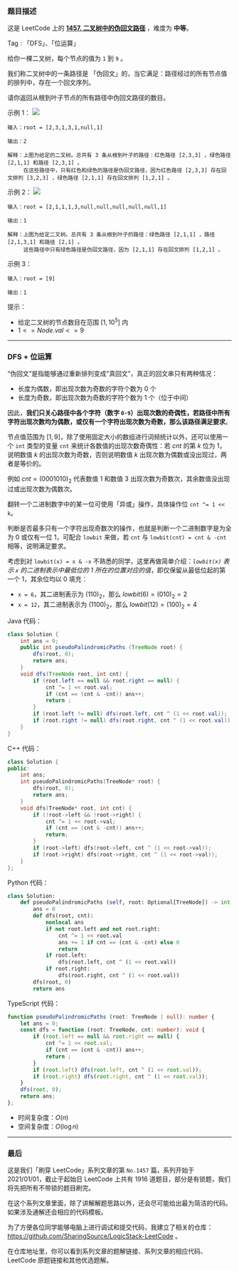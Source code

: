 ### 题目描述

这是 LeetCode 上的 **[1457. 二叉树中的伪回文路径](https://leetcode.cn/problems/pseudo-palindromic-paths-in-a-binary-tree/solutions/2540912/gong-shui-san-xie-gao-xiao-ji-jian-de-we-f2gb/)** ，难度为 **中等**。

Tag : 「DFS」、「位运算」



给你一棵二叉树，每个节点的值为 `1` 到 `9` 。

我们称二叉树中的一条路径是 「伪回文」的，当它满足：路径经过的所有节点值的排列中，存在一个回文序列。

请你返回从根到叶子节点的所有路径中伪回文路径的数目。

示例 1：
![](https://assets.leetcode-cn.com/aliyun-lc-upload/uploads/2020/05/23/palindromic_paths_1.png)

```
输入：root = [2,3,1,3,1,null,1]

输出：2 

解释：上图为给定的二叉树。总共有 3 条从根到叶子的路径：红色路径 [2,3,3] ，绿色路径 [2,1,1] 和路径 [2,3,1] 。
     在这些路径中，只有红色和绿色的路径是伪回文路径，因为红色路径 [2,3,3] 存在回文排列 [3,2,3] ，绿色路径 [2,1,1] 存在回文排列 [1,2,1] 。
```
示例 2：
![](https://assets.leetcode-cn.com/aliyun-lc-upload/uploads/2020/05/23/palindromic_paths_2.png)
```
输入：root = [2,1,1,1,3,null,null,null,null,null,1]

输出：1 

解释：上图为给定二叉树。总共有 3 条从根到叶子的路径：绿色路径 [2,1,1] ，路径 [2,1,3,1] 和路径 [2,1] 。
     这些路径中只有绿色路径是伪回文路径，因为 [2,1,1] 存在回文排列 [1,2,1] 。
```
示例 3：
```
输入：root = [9]

输出：1
```

提示：
* 给定二叉树的节点数目在范围 $[1, 10^5]$ 内
* $1 <= Node.val <= 9$

---

### DFS + 位运算

“伪回文”是指能够通过重新排列变成“真回文”，真正的回文串只有两种情况：

* 长度为偶数，即出现次数为奇数的字符个数为 $0$ 个
* 长度为奇数，即出现次数为奇数的字符个数为 $1$ 个（位于中间）

因此，**我们只关心路径中各个字符（数字 `0-9`）出现次数的奇偶性，若路径中所有字符出现次数均为偶数，或仅有一个字符出现次数为奇数，那么该路径满足要求**。

节点值范围为 $[1, 9]$，除了使用固定大小的数组进行词频统计以外，还可以使用一个 `int` 类型的变量 `cnt` 来统计各数值的出现次数奇偶性：若 $cnt$ 的第 $k$ 位为 $1$，说明数值 $k$ 的出现次数为奇数，否则说明数值 $k$ 出现次数为偶数或没出现过，两者是等价的。

例如 $cnt = (0001010)_2$ 代表数值 $1$ 和数值 $3$ 出现次数为奇数次，其余数值没出现过或出现次数为偶数次。

翻转一个二进制数字中的某一位可使用「异或」操作，具体操作位 `cnt ^= 1 << k`。

判断是否最多只有一个字符出现奇数次的操作，也就是判断一个二进制数字是为全为 $0$ 或仅有一位 $1$，可配合 `lowbit` 来做，若 `cnt` 与 `lowbit(cnt) = cnt & -cnt` 相等，说明满足要求。

考虑到对 `lowbit(x) = x & -x` 不熟悉的同学，这里再做简单介绍：*`lowbit(x)` 表示 `x` 的二进制表示中最低位的 $1$ 所在的位置对应的值*，即仅保留从最低位起的第一个 $1$，其余位均以 $0$ 填充：
* `x = 6`，其二进制表示为 $(110)_2$，那么 $lowbit(6) = (010)_2 = 2$
* `x = 12`，其二进制表示为 $(1100)_2$，那么 $lowbit(12) = (100)_2 = 4$

Java 代码：

```Java
class Solution {
    int ans = 0;
    public int pseudoPalindromicPaths (TreeNode root) {
        dfs(root, 0);
        return ans;
    }
    void dfs(TreeNode root, int cnt) {
        if (root.left == null && root.right == null) {
            cnt ^= 1 << root.val;
            if (cnt == (cnt & -cnt)) ans++;
            return ;
        }
        if (root.left != null) dfs(root.left, cnt ^ (1 << root.val));
        if (root.right != null) dfs(root.right, cnt ^ (1 << root.val));
    }
}
```
C++ 代码：
```C++
class Solution {
public:
    int ans;
    int pseudoPalindromicPaths(TreeNode* root) {
        dfs(root, 0);
        return ans;
    }
    void dfs(TreeNode* root, int cnt) {
        if (!root->left && !root->right) {
            cnt ^= 1 << root->val;
            if (cnt == (cnt & -cnt)) ans++;
            return;
        }
        if (root->left) dfs(root->left, cnt ^ (1 << root->val));
        if (root->right) dfs(root->right, cnt ^ (1 << root->val));
    }
};
```
Python 代码：
```Python
class Solution:
    def pseudoPalindromicPaths (self, root: Optional[TreeNode]) -> int:
        ans = 0
        def dfs(root, cnt):
            nonlocal ans
            if not root.left and not root.right:
                cnt ^= 1 << root.val
                ans += 1 if cnt == (cnt & -cnt) else 0
                return 
            if root.left:
                dfs(root.left, cnt ^ (1 << root.val))
            if root.right:
                dfs(root.right, cnt ^ (1 << root.val))
        dfs(root, 0)
        return ans
```
TypeScript 代码：
```TypeScript
function pseudoPalindromicPaths (root: TreeNode | null): number {
    let ans = 0;
    const dfs = function (root: TreeNode, cnt: number): void {
        if (root.left == null && root.right == null) {
            cnt ^= 1 << root.val;
            if (cnt == (cnt & -cnt)) ans++;
            return ;
        }
        if (root.left) dfs(root.left, cnt ^ (1 << root.val));
        if (root.right) dfs(root.right, cnt ^ (1 << root.val));
    }
    dfs(root, 0);
    return ans;
};
```
* 时间复杂度：$O(n)$
* 空间复杂度：$O(\log{n})$

---

### 最后

这是我们「刷穿 LeetCode」系列文章的第 `No.1457` 篇，系列开始于 2021/01/01，截止于起始日 LeetCode 上共有 1916 道题目，部分是有锁题，我们将先把所有不带锁的题目刷完。

在这个系列文章里面，除了讲解解题思路以外，还会尽可能给出最为简洁的代码。如果涉及通解还会相应的代码模板。

为了方便各位同学能够电脑上进行调试和提交代码，我建立了相关的仓库：https://github.com/SharingSource/LogicStack-LeetCode 。

在仓库地址里，你可以看到系列文章的题解链接、系列文章的相应代码、LeetCode 原题链接和其他优选题解。

